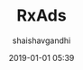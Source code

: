 ---
title: "RxAds"
layout: post
date: 2019-01-01 05:39
image: /assets/images/markdown.jpg
headerImage: false
hidden: true # don't count this post in blog pagination
projects: true
category: project
author: shaishavgandhi
externalLink: "https://github.com/shaishavgandhi05/RxAds"
---